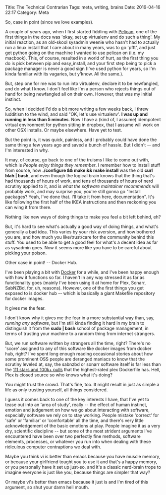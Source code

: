 Title: The Technical Contrarian
Tags: meta, writing, brains
Date: 2016-04-16 22:17
Category: Meta
 
So, case in point (since we love examples).

A couple of years ago, when I first started fiddling with [Pelican](https://blog.getpelican.com), one of the first 
things in the docs was 'okay, set up virtualenv and do such a thing'. My initial reaction, as an old-skool sysadmin weenie who hasn't 
had to actually run a linux install that I care about in many years, was to go 'pfft', and just get python going on the machine 
I wanted to use pelican on (i.e. my macbook). This, of course, resulted in a world of hurt, as the first thing you do is pick between pip and easy_install, and your first step being to pick a package manager is never a good sign (I've used python for years, so I'm kinda familiar with its vagaries, but y'know. All the same.).

But, step one for me was to run into virtualenv, declare it to be newfangled, and do what I know. I don't feel like I'm a person who rejects things out of hand for being newfangled all on their own. However, that was my initial instinct. 

So, when I decided I'd do a bit more writing a few weeks back, I threw ludditism to the wind, and said "OK, let's use virtualenv'. **I was up and running in less than 5 minutes**. Now I have a (kind of, I assume) idempotent virtual environment for python sitting in dropbox, that I assume will work on other OSX installs. Or maybe elsewhere. Have yet to test.

But the point is, it was quick, painless, and I probably could have done the same thing a few years ago and saved a bunch of hassle. But I didn't -- and I'm interested in why. 

It may, of course, go back to one of the truisms I like to come out with, which is *People enjoy things they remember*. I remember how to install stuff from source, how **./configure && make && make install** was the old **curl blah | bash**, and even though the logical brain knows that the thing that's had thousands of hours of work, and tens of thousands of hours of nerd scrutiny applied to it, and is *what the software maintainer recommends* will probably work, and may surprise you, you're still gonna go "Install packages? Yeah, I've done that. I'll take it from here, documentation". It's like following the first half of the IKEA instructions and then reckoning you can wing it from there.

Nothing like new ways of doing things to make you feel a bit left behind, eh?

But, it's hard to see what's actually a good way of doing things, and what's generally a bad idea. This varies by your risk aversion, and how bothered you are, and how much you like/trust/care for the community behind this stuff. You used to be able to get a good feel for what's a decent idea as far as sysadmin goes. Now it seems more like you have to be careful about picking your poison.

Other case in point! -- Docker Hub.

I've been playing a bit with [Docker](https://www.docker.com) for a while, and I've been happy enough with how it functions so far. I haven't in any way stressed it as far as functionality goes (mainly I've been using it at home for Plex, Sonarr, SabNZBd, for, uh, reasons). However, one of the first things you get exposed to is docker hub -- which is basically a giant Makefile repository for docker images.

It gives me the fear.

I don't know why it gives me the fear in a more substantial way than, say, *running any software*, but I'm still kinda finding it hard in my brain to distinguish it from the **sudo | bash** school of package management, in terms of trusting your machine to a random thing from internet strangers.

But, we run software written by strangers all the time, right? There's no 'score' assigned to any of this software like docker images from docker hub, right? I've spent long enough reading occasional stories about how some prominent OSS people are deranged maniacs to know that the scrutiny leveled at, say, the sabnzbd or sonarr software itself is far less than the [111 stars and 100k+ pulls](https://hub.docker.com/r/timhaak/plex/) that the highest-rated plex Dockerfile has. Hell, Plex is closed source so who knows what it's doing?

You might trust the crowd. That's fine, too. It might result in just as simple a life as only trusting yourself, all things considered.

I guess it comes back to one of the key interests I have, that I've yet to tease out into an 'area of study', really -- the effect of human instinct, emotion and judgement on how we go about interacting with software, especially software we rely on to stay working. People mistake 'correct' for 'safe' or 'familiar' or 'comfortable' all the time, and there's very little acknowledgement of the basic emotions at play. People imagine it as a very dry, scientific discipline -- but some of the most strident arguments I've encountered have been over two perfectly fine methods, software elements, processes, or whatever you run into when dealing with these ridiculous computer contraptions we deal with.

Maybe you think vi is better than emacs because you have muscle memory, or because your girlfriend tought you to use it and that's a happy memory, or you personally have it set up just-so, and it's a classic nerd-brain trope to imagine everyone is just like you, because things are simpler that way?

Or maybe vi's better than emacs because it just is and I'm tired of this argument, so shut your damn hell mouth.
